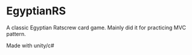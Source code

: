 # EgyptianRS

A classic Egyptian Ratscrew card game. 
Mainly did it for practicing MVC pattern.

Made with unity/c#
